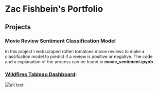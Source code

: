 # Zac Fishbein's Portfolio

## Projects

### Movie Review Sentiment Classification Model
In this project I webscraped rotten tomatoes movie reviews to make a classifcation model to predict if a review is positive or negative. The code and a explanation of the process can be found in **movie_sentiment.ipynb**

### [Wildfires Tableau Dashboard](https://public.tableau.com/app/profile/zac6897/viz/WildfiresAcrossAmerica/WildfiresAcrossUS):
![alt text](https://github.com/zacfishbein3/Portfolio/wildfires_dashboard.png "Wildfires Dashboard")